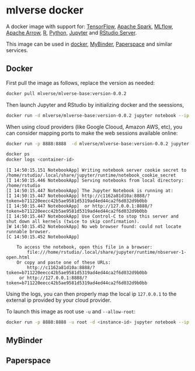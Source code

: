 # mlverse docker

A docker image with support for: [TensorFlow](https://www.tensorflow.org), [Apache Spark](http://spark.apache.org), [MLflow](https://mlflow.org), [Apache Arrow](https://arrow.apache.org), [R](https://www.r-project.org/), [Python](https://www.python.org), [Jupyter](https://jupyter.org/) and [RStudio Server](https://www.rstudio.com/products/rstudio/download-server/).

This image can be used in [docker](#docker), [MyBinder](#mybinder), [Paperspace](#paperspace) and similar services.

## Docker

First pull the image as follows, replace the version as needed:

```bash
docker pull mlverse/mlverse-base:version-0.0.2
```

Then launch Jupyter and RStudio by initializing docker and the seessions,

```bash
docker run -d mlverse/mlverse-base:version-0.0.2 jupyter notebook --ip 0.0.0.0
```

When using cloud providers (like Google Clooud, Amazon AWS, etc), you can consider mapping ports to make the web sessions available online:

```bash
docker run -p 8888:8888  -d mlverse/mlverse-base:version-0.0.2 jupyter notebook --ip 0.0.0.0

docker ps
docker logs <container-id>
```
```
[I 14:50:15.151 NotebookApp] Writing notebook server cookie secret to /home/rstudio/.local/share/jupyter/runtime/notebook_cookie_secret
[I 14:50:15.446 NotebookApp] Serving notebooks from local directory: /home/rstudio
[I 14:50:15.447 NotebookApp] The Jupyter Notebook is running at:
[I 14:50:15.447 NotebookApp] http://c1162a81d10a:8888/?token=b711220eecc42b5ae9581d5319ad4ed44ca2f6d032d9b0bb
[I 14:50:15.447 NotebookApp]  or http://127.0.0.1:8888/?token=b711220eecc42b5ae9581d5319ad4ed44ca2f6d032d9b0bb
[I 14:50:15.447 NotebookApp] Use Control-C to stop this server and shut down all kernels (twice to skip confirmation).
[W 14:50:15.452 NotebookApp] No web browser found: could not locate runnable browser.
[C 14:50:15.452 NotebookApp] 
    
    To access the notebook, open this file in a browser:
        file:///home/rstudio/.local/share/jupyter/runtime/nbserver-1-open.html
    Or copy and paste one of these URLs:
        http://c1162a81d10a:8888/?token=b711220eecc42b5ae9581d5319ad4ed44ca2f6d032d9b0bb
     or http://127.0.0.1:8888/?token=b711220eecc42b5ae9581d5319ad4ed44ca2f6d032d9b0bb
```

Using the logs, you can then properly map the local ip `127.0.0.1` to the external ip provided by your cloud provider.

To launch this image as root use `-u` and `--allow-root`:

```bash
docker run -p 8888:8888 -u root -d <instance-id> jupyter notebook --ip 0.0.0.0 --allow-root
```

## MyBinder

## Paperspace
